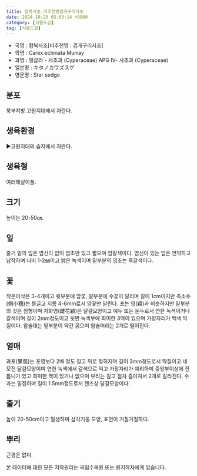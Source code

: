 ```yaml
---
title: 함북사초_비추천명겹개구리사초
date: 2024-10-20 05:03:14 +0800
category: [식물도감]
tag: [식물도감]
---
```




- 국명 : 함북사초[비추천명 : 겹개구리사초]
- 학명 : Carex echinata Murray
- 과명 : 앵글러 - 사초과 (Cyperaceae) APG Ⅳ- 사초과 (Cyperaceae)
- 일본명 : キタノカワズスゲ
- 영문명 : Star sedge


## 분포
북부지방 고원지대에서 자란다.
## 생육환경
▶고원지대의 습지에서 자란다.
## 생육형
여러해살이풀.
## 크기
높이는 20-50㎝.
## 잎
줄기 밑의 잎은 엽신이 없이 엽초만 있고 짧으며 암갈색이다. 엽신이 있는 잎은 연약하고 납작하며 나비 1-2㎜이고 밝은 녹색이며 밑부분의 엽초는 흑갈색이다.
## 꽃
작은이삭은 3-4개이고 윗부분에 암꽃, 밑부분에 수꽃이 달리며 길이 1cm이지만 측소수(側小穗)는 둥글고 지름 4-6mm로서 암꽃만 달린다. 포는 영(穎)과 비슷하지만 밑부분의 것은 침형이며 자화영(雌花穎)은 달걀모양이고 예두 또는 둔두로서 연한 녹색이거나 갈색이며 길이 2mm정도이고 뒷면 녹색부에 희미한 3맥이 있으며 가장자리가 백색 막질이다. 암술대는 밑부분이 약간 굵으며 암술머리는 2개로 떨어진다.
## 열매
과포(果苞)는 포영보다 2배 정도 길고 뒤로 젖혀지며 길이 3mm정도로서 막질이고 네모진 달걀모양이며 연한 녹색에서 갈색으로 익고 가장자리가 예리하며 중앙부이상에 잔톱니가 있고 희미한 맥이 있거나 없으며 부리는 길고 점차 좁아져서 2개로 갈라진다. 수과는 밀접하며 길이 1.5mm정도로서 렌즈상 달걀모양이다.
## 줄기
높이 20-50cm이고 밀생하며 삼각기둥 모양, 표면이 거칠거칠하다.
## 뿌리
근경은 없다.






본 데이터에 대한 모든 저작권리는 국립수목원 또는 원저작자에게 있습니다.
